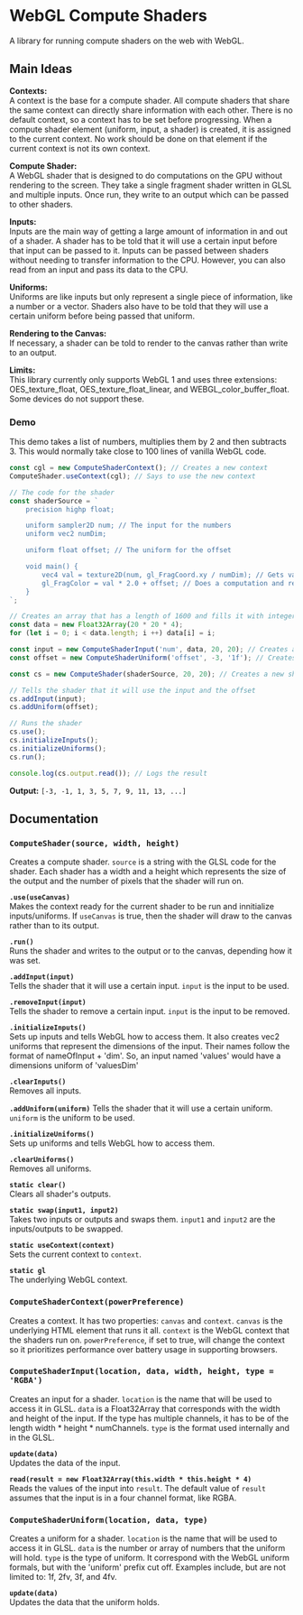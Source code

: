 # WebGL Compute Shaders
A library for running compute shaders on the web with WebGL.

## Main Ideas
**Contexts:**  
A context is the base for a compute shader. All compute shaders that share the same context can directly share information with each other. There is no default context, so a context has to be set before progressing. When a compute shader element (uniform, input, a shader) is created, it is assigned to the current context. No work should be done on that element if the current context is not its own context.

**Compute Shader:**  
A WebGL shader that is designed to do computations on the GPU without rendering to the screen. They take a single fragment shader written in GLSL and multiple inputs. Once run, they write to an output which can be passed to other shaders.

**Inputs:**  
Inputs are the main way of getting a large amount of information in and out of a shader. A shader has to be told that it will use a certain input before that input can be passed to it. Inputs can be passed between shaders without needing to transfer information to the CPU. However, you can also read from an input and pass its data to the CPU.

**Uniforms:**  
Uniforms are like inputs but only represent a single piece of information, like a number or a vector. Shaders also have to be told that they will use a certain uniform before being passed that uniform.

**Rendering to the Canvas:**  
If necessary, a shader can be told to render to the canvas rather than write to an output.

**Limits:**  
This library currently only supports WebGL 1 and uses three extensions: OES_texture_float, OES_texture_float_linear, and WEBGL_color_buffer_float. Some devices do not support these.

### Demo
This demo takes a list of numbers, multiplies them by 2 and then subtracts 3. This would normally take close to 100 lines of vanilla WebGL code. 
```javascript
const cgl = new ComputeShaderContext(); // Creates a new context
ComputeShader.useContext(cgl); // Says to use the new context

// The code for the shader
const shaderSource = `
    precision highp float;

    uniform sampler2D num; // The input for the numbers
    uniform vec2 numDim;

    uniform float offset; // The uniform for the offset

    void main() {
        vec4 val = texture2D(num, gl_FragCoord.xy / numDim); // Gets values from the input
        gl_FragColor = val * 2.0 + offset; // Does a computation and returns the new value
    }
`;

// Creates an array that has a length of 1600 and fills it with integers
const data = new Float32Array(20 * 20 * 4);
for (let i = 0; i < data.length; i ++) data[i] = i;

const input = new ComputeShaderInput('num', data, 20, 20); // Creates an input
const offset = new ComputeShaderUniform('offset', -3, '1f'); // Creates an output that is -3 as a float

const cs = new ComputeShader(shaderSource, 20, 20); // Creates a new shader

// Tells the shader that it will use the input and the offset
cs.addInput(input);
cs.addUniform(offset);

// Runs the shader
cs.use();
cs.initializeInputs();
cs.initializeUniforms();
cs.run();

console.log(cs.output.read()); // Logs the result
```

**Output:** `[-3, -1, 1, 3, 5, 7, 9, 11, 13, ...]`

## Documentation
### `ComputeShader(source, width, height)`
Creates a compute shader. `source` is a string with the GLSL code for the shader. Each shader has a width and a height which represents the size of the output and the number of pixels that the shader will run on.

**`.use(useCanvas)`**  
Makes the context ready for the current shader to be run and innitialize inputs/uniforms. If `useCanvas` is true, then the shader will draw to the canvas rather than to its output.

**`.run()`**  
Runs the shader and writes to the output or to the canvas, depending how it was set.

**`.addInput(input)`**  
Tells the shader that it will use a certain input. `input` is the input to be used.

**`.removeInput(input)`**  
Tells the shader to remove a certain input. `input` is the input to be removed.

**`.initializeInputs()`**  
Sets up inputs and tells WebGL how to access them. It also creates vec2 uniforms that represent the dimensions of the input. Their names follow the format of nameOfInput + 'dim'. So, an input named 'values' would have a dimensions uniform of 'valuesDim'

**`.clearInputs()`**  
Removes all inputs.

**`.addUniform(uniform)`**
Tells the shader that it will use a certain uniform. `uniform` is the uniform to be used.

**`.initializeUniforms()`**  
Sets up uniforms and tells WebGL how to access them.

**`.clearUniforms()`**  
Removes all uniforms.

**`static clear()`**  
Clears all shader's outputs.

**`static swap(input1, input2)`**  
Takes two inputs or outputs and swaps them. `input1` and `input2` are the inputs/outputs to be swapped.

**`static useContext(context)`**  
Sets the current context to `context`.

**`static gl`**  
The underlying WebGL context.

### `ComputeShaderContext(powerPreference)`
Creates a context. It has two properties: `canvas` and `context`. `canvas` is the underlying HTML element that runs it all. `context` is the WebGL context that the shaders run on. `powerPreference`, if set to true, will change the context so it prioritizes performance over battery usage in supporting browsers.

### `ComputeShaderInput(location, data, width, height, type = 'RGBA')`
Creates an input for a shader. `location` is the name that will be used to access it in GLSL. `data` is a Float32Array that corresponds with the width and height of the input. If the type has multiple channels, it has to be of the length width * height * numChannels. `type` is the format used internally and in the GLSL.

**`update(data)`**  
Updates the data of the input.

**`read(result = new Float32Array(this.width * this.height * 4)`**  
Reads the values of the input into `result`. The default value of `result` assumes that the input is in a four channel format, like RGBA.

### `ComputeShaderUniform(location, data, type)`
Creates a uniform for a shader. `location` is the name that will be used to access it in GLSL. `data` is the number or array of numbers that the uniform will hold. `type` is the type of uniform. It correspond with the WebGL uniform formals, but with the 'uniform' prefix cut off. Examples include, but are not limited to: 1f, 2fv, 3f, and 4fv.

**`update(data)`**  
Updates the data that the uniform holds.
